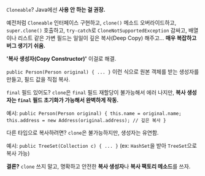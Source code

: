 `Cloneable`? Java에선 **사용 안 하는 걸 권장.**

예전처럼 `Cloneable` 인터페이스 구현하고, `clone()` 메소드 오버라이드하고, `super.clone()` 호출하고, `try-catch`로 `CloneNotSupportedException` 감싸고, 배열이나 리스트 같은 가변 필드는 일일이 깊은 복사(Deep Copy) 해주고... **매우 복잡하고 버그 생기기 쉬움.**

**'복사 생성자(Copy Constructor)'** 이걸로 해결.

`public Person(Person original) { ... }` 이런 식으로 원본 객체를 받는 생성자를 만들고, 필드 값을 직접 복사.

`final` 필드 있어도? `clone`은 `final` 필드 재할당이 불가능해서 에러 나지만, **복사 생성자는 `final` 필드 초기화가 가능해서 완벽하게 작동.**

예시: `public Person(Person original) { this.name = original.name; this.address = new Address(original.address); // 깊은 복사 }`

다른 타입으로 복사하려면? `clone`은 불가능하지만, 생성자는 유연함.

예시: `public TreeSet(Collection c) { ... }` (ex: `HashSet`을 받아 `TreeSet`으로 복사 가능)

**결론?** `clone` 쓰지 말고, 명확하고 안전한 **복사 생성자**나 **복사 팩토리 메소드**를 쓰자.
